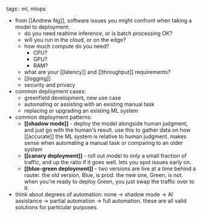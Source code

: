 tags:: ml, mlops

- from [[Andrew Ng]], software issues you might confront when taking a model to deployment:
	- do you need realtime inference, or is batch processing OK?
	- will you run in the cloud, or on the edge?
	- how much compute do you need?
		- CPU?
		- GPU?
		- RAM?
	- what are your [[latency]] and [[throughput]] requirements?
	- [[logging]]
	- security and privacy
- common deployment cases:
	- greenfield development, new use case
	- automating or assisting with an existing manual task
	- replacing or upgrading an existing ML system
- common deployment patterns:
	- **[[shadow mode]]** - deploy the model alongside human judgment, and just go with the human's result. use this to gather data on how [[accurate]] the ML system is relative to human judgment. makes sense when automating a manual task or comparing to an older system
	- **[[canary deployment]]** - roll out model to only a small fraction of traffic, and up the ratio if it goes well. lets you spot issues early on.
	- **[[blue-green deployment]]** - two versions are live at a time behind a router. the old version, Blue, is prod. the new one, Green, is not. when you're ready to deploy Green, you just swap the traffic over to it.
- think about degrees of automation: none -> shadow mode -> AI assistance -> partial automation -> full automation. these are all valid solutions for particular purposes.